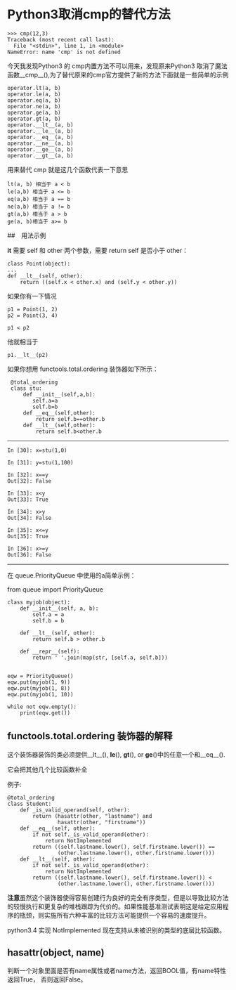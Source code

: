 # Python3取消cmp的替代方法

    >>> cmp(12,3)
    Traceback (most recent call last):
      File "<stdin>", line 1, in <module>
    NameError: name 'cmp' is not defined

今天我发现Python3 的 cmp内置方法不可以用来，发现原来Python3 取消了魔法函数__cmp__(),为了替代原来的cmp官方提供了新的方法下面就是一些简单的示例

    operator.lt(a, b)   
    operator.le(a, b)   
    operator.eq(a, b)   
    operator.ne(a, b)   
    operator.ge(a, b)   
    operator.gt(a, b)
    operator.__lt__(a, b)   
    operator.__le__(a, b)   
    operator.__eq__(a, b)   
    operator.__ne__(a, b)   
    operator.__ge__(a, b)   
    operator.__gt__(a, b)

用来替代 cmp 就是这几个函数代表一下意思

    lt(a, b) 相当于 a < b
    le(a,b) 相当于 a <= b
    eq(a,b) 相当于 a == b
    ne(a,b) 相当于 a != b
    gt(a,b) 相当于 a > b
    ge(a, b)相当于 a>= b

##　用法示例

__it__ 需要 self 和 other 两个参数，需要 return self 是否小于 other：

    class Point(object):
    ...
    def __lt__(self, other):
        return ((self.x < other.x) and (self.y < other.y))

如果你有一下情况

    p1 = Point(1, 2)
    p2 = Point(3, 4)

    p1 < p2

他就相当于

    p1.__lt__(p2)

如果你想用 functools.total.ordering 装饰器如下所示：

     @total_ordering
     class stu:
         def __init__(self,a,b):
            self.a=a
            self.b=b
         def __eq__(self,other):
             return self.b==other.b
         def __lt__(self,other):
             return self.b<other.b
---

    In [30]: x=stu(1,0)

    In [31]: y=stu(1,100)

    In [32]: x==y
    Out[32]: False

    In [33]: x<y
    Out[33]: True

    In [34]: x>y
    Out[34]: False

    In [35]: x<=y
    Out[35]: True

    In [36]: x>=y
    Out[36]: False

---

在 queue.PriorityQueue 中使用的a简单示例：

from queue import PriorityQueue


    class myjob(object):
        def __init__(self, a, b):
            self.a = a
            self.b = b

        def __lt__(self, other):
            return self.b > other.b

        def __repr__(self):
            return ' '.join(map(str, [self.a, self.b]))


    eqw = PriorityQueue()
    eqw.put(myjob(1, 9))
    eqw.put(myjob(1, 8))
    eqw.put(myjob(1, 10))

    while not eqw.empty():
        print(eqw.get())


## functools.total.ordering 装饰器的解释

这个装饰器装饰的类必须提供__lt__(), __le__(), __gt__(), or __ge__()中的任意一个和__eq__().
    
它会把其他几个比较函数补全

例子:

    @total_ordering
    class Student:
        def _is_valid_operand(self, other):
            return (hasattr(other, "lastname") and
                    hasattr(other, "firstname"))
        def __eq__(self, other):
            if not self._is_valid_operand(other):
                return NotImplemented
            return ((self.lastname.lower(), self.firstname.lower()) ==
                    (other.lastname.lower(), other.firstname.lower()))
        def __lt__(self, other):
            if not self._is_valid_operand(other):
                return NotImplemented
            return ((self.lastname.lower(), self.firstname.lower()) <
                    (other.lastname.lower(), other.firstname.lower()))

**注意**虽然这个装饰器使得容易创建行为良好的完全有序类型，但是以导致比较方法的较慢执行和更复杂的堆栈跟踪为代价的。如果性能基准测试表明这是给定应用程序的瓶颈，则实施所有六种丰富的比较方法可能提供一个容易的速度提升。

python3.4 实现 NotImplemented 现在支持从未被识别的类型的底层比较函数。

## hasattr(object, name)
判断一个对象里面是否有name属性或者name方法，返回BOOL值，有name特性返回True， 否则返回False。








